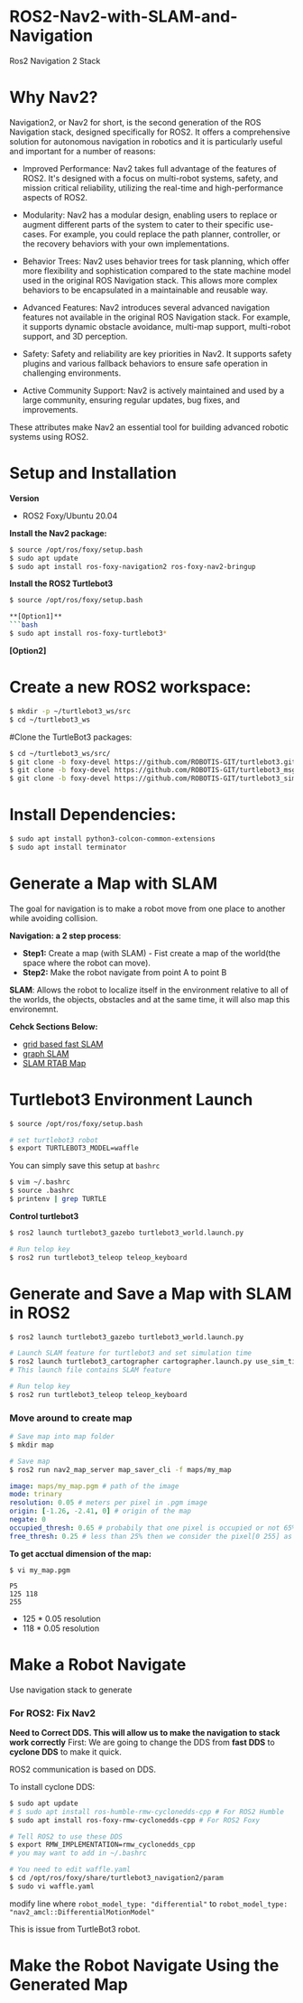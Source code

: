 # ROS2-Nav2-with-SLAM-and-Navigation
Ros2 Navigation 2 Stack

# Why Nav2?
Navigation2, or Nav2 for short, is the second generation of the ROS Navigation stack, designed specifically for ROS2. It offers a comprehensive solution for autonomous navigation in robotics and it is particularly useful and important for a number of reasons:

- Improved Performance: Nav2 takes full advantage of the features of ROS2. It's designed with a focus on multi-robot systems, safety, and mission critical reliability, utilizing the real-time and high-performance aspects of ROS2.

- Modularity: Nav2 has a modular design, enabling users to replace or augment different parts of the system to cater to their specific use-cases. For example, you could replace the path planner, controller, or the recovery behaviors with your own implementations.

- Behavior Trees: Nav2 uses behavior trees for task planning, which offer more flexibility and sophistication compared to the state machine model used in the original ROS Navigation stack. This allows more complex behaviors to be encapsulated in a maintainable and reusable way.

- Advanced Features: Nav2 introduces several advanced navigation features not available in the original ROS Navigation stack. For example, it supports dynamic obstacle avoidance, multi-map support, multi-robot support, and 3D perception.

- Safety: Safety and reliability are key priorities in Nav2. It supports safety plugins and various fallback behaviors to ensure safe operation in challenging environments.

- Active Community Support: Nav2 is actively maintained and used by a large community, ensuring regular updates, bug fixes, and improvements.

These attributes make Nav2 an essential tool for building advanced robotic systems using ROS2.

# Setup and Installation
**Version**
- ROS2 Foxy/Ubuntu 20.04

**Install the Nav2 package:**
```bash
$ source /opt/ros/foxy/setup.bash
$ sudo apt update
$ sudo apt install ros-foxy-navigation2 ros-foxy-nav2-bringup
```

**Install the ROS2 Turtlebot3**
```bash
$ source /opt/ros/foxy/setup.bash

**[Option1]**
```bash
$ sudo apt install ros-foxy-turtlebot3*
```
**[Option2]**

# Create a new ROS2 workspace:
```bash
$ mkdir -p ~/turtlebot3_ws/src
$ cd ~/turtlebot3_ws
```
#Clone the TurtleBot3 packages:
```bash
$ cd ~/turtlebot3_ws/src/
$ git clone -b foxy-devel https://github.com/ROBOTIS-GIT/turtlebot3.git
$ git clone -b foxy-devel https://github.com/ROBOTIS-GIT/turtlebot3_msgs.git
$ git clone -b foxy-devel https://github.com/ROBOTIS-GIT/turtlebot3_simulations.git
```
# Install Dependencies:
```bash
$ sudo apt install python3-colcon-common-extensions
$ sudo apt install terminator
```

# Generate a Map with SLAM
The goal for navigation is to make a robot move from one place to another while avoiding collision. 

**Navigation: a 2 step process**:
* **Step1:** Create a map (with SLAM) - Fist create a map of the world(the space where the robot can move).
* **Step2:** Make the robot navigate from point A to point B

**SLAM**: Allows the robot to localize itself in the environment relative to all of the worlds, the objects, obstacles and at the same time, it will also map this environemnt.

**Cehck Sections Below:**
* [grid based fast SLAM](https://github.com/bmaxdk/grid-based-fastSLAM)
* [graph SLAM](https://github.com/bmaxdk/graphSLAM)
* [SLAM RTAB Map](https://github.com/bmaxdk/RoboticsND-RTAB-Map-My-World)

# Turtlebot3 Environment Launch
```bash
$ source /opt/ros/foxy/setup.bash

# set turtlebot3 robot
$ export TURTLEBOT3_MODEL=waffle   
```
You can simply save this setup at `bashrc` 
```bash
$ vim ~/.bashrc
$ source .bashrc
$ printenv | grep TURTLE
```
**Control turtlebot3**
```bash
$ ros2 launch turtlebot3_gazebo turtlebot3_world.launch.py

# Run telop key
$ ros2 run turtlebot3_teleop teleop_keyboard
```

# Generate and Save a Map with SLAM in ROS2
```bash
$ ros2 launch turtlebot3_gazebo turtlebot3_world.launch.py

# Launch SLAM feature for turtlebot3 and set simulation time
$ ros2 launch turtlebot3_cartographer cartographer.launch.py use_sim_time:=True
# This launch file contains SLAM feature

# Run telop key
$ ros2 run turtlebot3_teleop teleop_keyboard
```
### Move around to create map
```bash
# Save map into map folder
$ mkdir map

# Save map
$ ros2 run nav2_map_server map_saver_cli -f maps/my_map
```

```yaml
image: maps/my_map.pgm # path of the image
mode: trinary
resolution: 0.05 # meters per pixel in .pgm image
origin: [-1.26, -2.41, 0] # origin of the map
negate: 0
occupied_thresh: 0.65 # probabily that one pixel is occupied or not 65% or above than it is occpuied [0 255]
free_thresh: 0.25 # less than 25% then we consider the pixel[0 255] as not occupied
```

**To get acctual dimension of the map:**

`$ vi my_map.pgm`
```pgm
P5
125 118
255
```
* 125 * 0.05 resolution
* 118 * 0.05 resolution 


# Make a Robot Navigate
Use navigation stack to generate

### For ROS2: Fix Nav2
**Need to Correct DDS. This will allow us to make the navigation to stack work correctly**
First: We are going to change the DDS from **fast DDS** to **cyclone DDS** to make it quick.

ROS2 communication is based on DDS.

To install cyclone DDS:
```bash
$ sudo apt update
# $ sudo apt install ros-humble-rmw-cyclonedds-cpp # For ROS2 Humble
$ sudo apt install ros-foxy-rmw-cyclonedds-cpp # For ROS2 Foxy

# Tell ROS2 to use these DDS
$ export RMW_IMPLEMENTATION=rmw_cyclonedds_cpp
# you may want to add in ~/.bashrc

# You need to edit waffle.yaml
$ cd /opt/ros/foxy/share/turtlebot3_navigation2/param
$ sudo vi waffle.yaml
```
modify line where `robot_model_type: "differential"` to `robot_model_type: "nav2_amcl::DifferentialMotionModel"`

This is issue from TurtleBot3 robot. 



# Make the Robot Navigate Using the Generated Map


